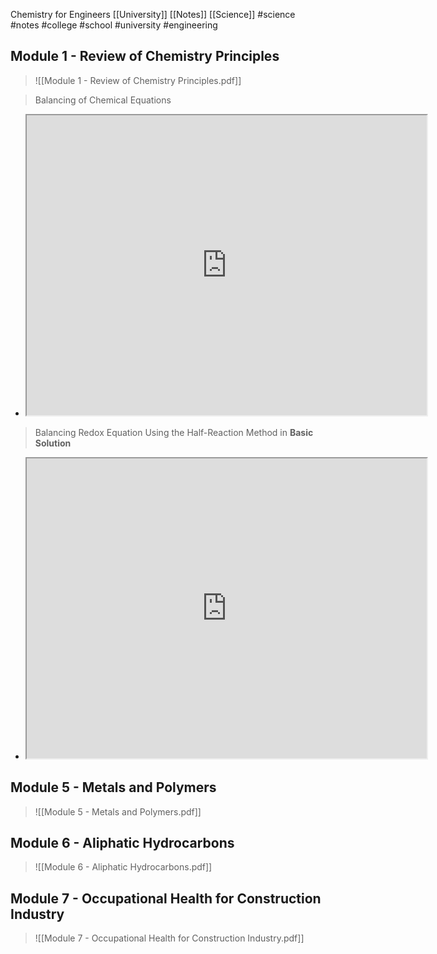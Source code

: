 Chemistry for Engineers
[[University]] [[Notes]] [[Science]] 
#science #notes #college #school #university #engineering  

## **Module 1 - Review of Chemistry Principles**
> ![[Module 1 - Review of Chemistry Principles.pdf]]

> Balancing of Chemical Equations
- <iframe src="https://drive.google.com/file/d/1eTUh2FDuYCPZqyJEi9L12MKoNdT2o_Qe/preview" width="640" height="480" allow="autoplay"%3E</iframe>

## **Module 2 - Electrochemical Energy**
> ![[Module 2 - Electrochemical Energy.pdf]]

> Balancing Redox Equation Using the Half-Reaction Method in **Acidic Solution**
- <iframe src="https://drive.google.com/file/d/1gLip0YAAyCvdfeVu7QIvs8a0RS9hTZ52/preview" width="640" height="480" allow="autoplay"%3E</iframe> 

> Balancing Redox Equation Using the Half-Reaction Method in **Basic Solution**
- <iframe src="https://drive.google.com/file/d/1eYBP8QEBIPMbDljFuyR7atuv5VqRZHhU/preview" width="640" height="480" allow="autoplay"%3E</iframe> 

## **Module 3 - Nuclear Chemistry**
> ![[Module 3 - Nuclear Chemistry.pdf]]
## **Module 4 - Fuels and Crystals**
> ![[Module 4 - Fuels and Crystals.pdf]]

> HCV & LCV Numericals Explained Chemistry
- <iframe src="https://drive.google.com/file/d/11nM2y1MmAjPjoyixX4fle5RaxhlvLHQq/preview" width="640" height="480" allow="autoplay"%3E</iframe> 

## **Module 5 - Metals and Polymers**
> ![[Module 5 - Metals and Polymers.pdf]]
## **Module 6 - Aliphatic Hydrocarbons**
> ![[Module 6 - Aliphatic Hydrocarbons.pdf]]
## **Module 7 - Occupational Health for Construction Industry**
> ![[Module 7 - Occupational Health for Construction Industry.pdf]]